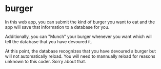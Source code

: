 # burger

In this web app, you can submit the kind of burger you want to eat and the app will save that information to a database for you.

Additionally, you can "Munch" your burger whenever you want which will tell the database that you have devoured it.

At this point, the database recognizes that you have devoured a burger but will not automatically reload. You will need to mannually reload for reasons unknown to this coder. Sorry about that.
